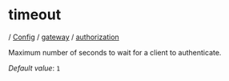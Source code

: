 # timeout

/ [Config](../../../README.md) / [gateway](../../README.md) / [authorization](../README.md) 

Maximum number of seconds to wait for a client to authenticate.

*Default value*: `1`
